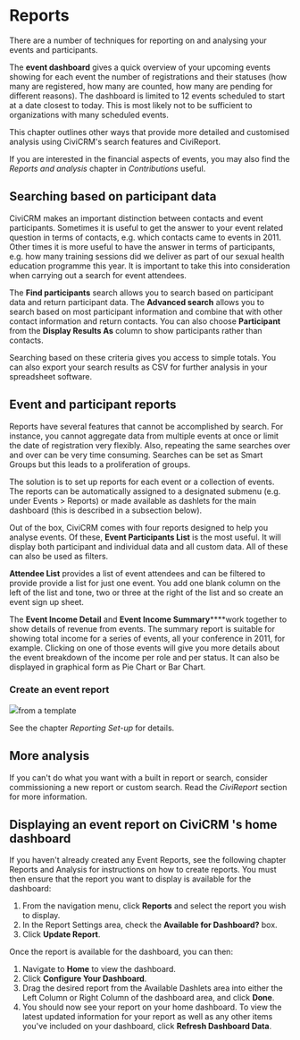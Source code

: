 Reports
=======

There are a number of techniques for reporting on and analysing your
events and participants.

The **event dashboard** gives a quick overview of your upcoming events
showing for each event the number of registrations and their statuses
(how many are registered, how many are counted, how many are pending for
different reasons). The dashboard is limited to 12 events scheduled to
start at a date closest to today. This is most likely not to be
sufficient to organizations with many scheduled events.

This chapter outlines other ways that provide more detailed and
customised analysis using CiviCRM's search features and CiviReport.

If you are interested in the financial aspects of events, you may also
find the *Reports and analysis* chapter in *Contributions* useful.

Searching based on participant data
-----------------------------------

CiviCRM makes an important distinction between contacts and event
participants. Sometimes it is useful to get the answer to your event
related question in terms of contacts, e.g. which contacts came to
events in 2011. Other times it is more useful to have the answer in
terms of participants, e.g. how many training sessions did we deliver as
part of our sexual health education programme this year. It is important
to take this into consideration when carrying out a search for event
attendees.

The **Find participants** search allows you to search based on
participant data and return participant data. The **Advanced
search** allows you to search based on most participant information and
combine that with other contact information and return contacts. You
can also choose **Participant** from the **Display Results As** column
to show participants rather than contacts.

Searching based on these criteria gives you access to simple totals. You
can also export your search results as CSV for further analysis in your
spreadsheet software.

Event and participant reports
-----------------------------

Reports have several features that cannot be accomplished by search. For instance, you cannot aggregate data from multiple events at once or
limit the date of registration very flexibly. Also, repeating the same
searches over and over can be very time consuming. Searches can be set
as Smart Groups but this leads to a proliferation of groups.

The solution is to set up reports for each event or a collection of
events. The reports can be automatically assigned to a designated
submenu (e.g. under Events > Reports) or made available as dashlets for
the main dashboard (this is described in a subsection below).

Out of the box, CiviCRM comes with four reports designed to help you
analyse events. Of these, **Event Participants List** is the most
useful. It will display both participant and individual data and all
custom data. All of these can also be used as filters.

**Attendee List** provides a list of event attendees and can be filtered
to provide provide a list for just one event. You add one blank column
on the left of the list and tone, two or three at the right of the list
and so create an event sign up sheet. 

The **Event Income Detail** and **Event Income Summary******work
together to show details of revenue from events. The summary report is
suitable for showing total income for a series of events, all your
conference in 2011, for example. Clicking on one of those events will
give you more details about the event breakdown of the income per role
and per status. It can also be displayed in graphical form as Pie Chart
or Bar Chart.

### Create an event report
![](http://booki.flossmanuals.net/civicrm/http://en.flossmanuals.net/floss/pub/CiviCRM/CiviEvent/)from a template

See the chapter *Reporting Set-up* for details. 

More analysis
-------------

If you can't do what you want with a built in report or search, consider
commissioning a new report or custom search. Read the *CiviReport*
section for more information.

**Displaying an event report on CiviCRM 's home dashboard**
-----------------------------------------------------------

If you haven't already created any Event Reports, see the following
chapter Reports and Analysis for instructions on how to create reports.
You must then ensure that the report you want to display is available
for the dashboard:

1.  From the navigation menu, click **Reports** and select the report
    you wish to display.
2.  In the Report Settings area, check the **Available for
    Dashboard?** box.
3.  Click **Update Report**.

Once the report is available for the dashboard, you can then:

1.  Navigate to **Home** to view the dashboard.
2.  Click **Configure Your Dashboard**.
3.  Drag the desired report from the Available Dashlets area into either
    the Left Column or Right Column of the dashboard area, and click
    **Done**.
4.  You should now see your report on your home dashboard. To view the
    latest updated information for your report as well as any other
    items you've included on your dashboard, click **Refresh Dashboard
    Data**.


